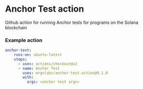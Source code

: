 # Anchor Test action
Github action for running Anchor tests for programs on the Solana blockchain


### Example action
```yaml
anchor-test:
    runs-on: ubuntu-latest
    steps:
      - uses: actions/checkout@v2
      - name: Anchor Test
        uses: mrgnlabs/anchor-test-action@0.1.0
        with:
          args: <anchor test args>
```
